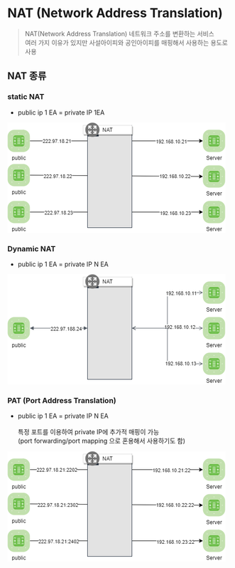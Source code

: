 # NAT (Network Address Translation)

> NAT(Network Address Translation) 네트워크 주소를 변환하는 서비스<br>
> 여러 가지 이유가 있지만 사설아이피와 공인아이피를 매핑해서 사용하는 용도로 사용

## NAT 종류 

###  static NAT
- public ip 1 EA = private IP 1EA 

![](./image/snat.png)

### Dynamic NAT
- public ip 1 EA = private IP N EA 

![](./image/dnat.png)

### PAT (Port Address Translation)
- public ip 1 EA = private IP N EA<br><br> 
특정 포트를 이용하여  private IP에 추가적 매핑이 가능<br> 
  (port forwarding/port mapping 으로 혼용해서 사용하기도 함)

![](./image/pat.png)
